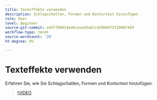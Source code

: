 ```yaml
---
title: Texteffekte verwenden
description: Schlagschatten, Formen und Konturtext hinzufügen
role: User
level: Beginner
source-git-commit: e45ff88014e4bceea43ab7c45069d73f29987459
workflow-type: tm+mt
source-wordcount: '26'
ht-degree: 0%

---
```


# Texteffekte verwenden

Erfahren Sie, wie Sie Schlagschatten, Formen und Konturtext hinzufügen.

>[!VIDEO](https://video.tv.adobe.com/v/3420222?quality=12&learn=on&hidetitle=true)
